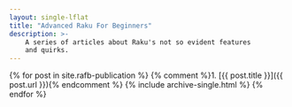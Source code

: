 ```yaml
---
layout: single-lflat
title: "Advanced Raku For Beginners"
description: >-
    A series of articles about Raku's not so evident features
    and quirks.
---
```

{% for post in site.rafb-publication %}
{% comment %}1. [{{ post.title }}]({{ post.url }}){% endcomment %}
{% include archive-single.html %}
{% endfor %}
